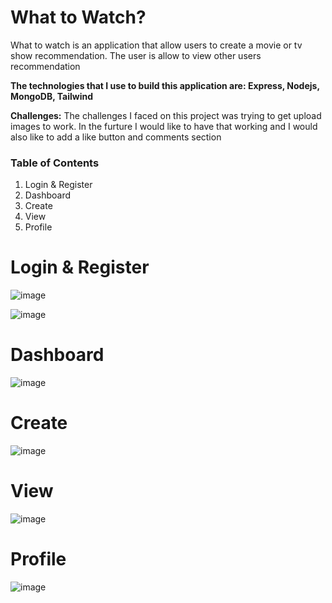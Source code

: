 <h1>What to Watch?</h1>

<p>What to watch is an application that allow users to create a movie or tv show recommendation. The user is allow to view other users recommendation</p>

<p><b>The technologies that I use to build this application are: Express, Nodejs, MongoDB, Tailwind</b></p>

<p><b>Challenges:</b> The challenges I faced on this project was trying to get upload images to work. In the furture I would like to have that working and 
I would also like to add a like button and comments section</p>

<h3>Table of Contents</h3>

<ol>
    <li>Login & Register</li>
    <li>Dashboard</li>
    <li>Create</li>
    <li>View</li>
    <li>Profile</li>
</ol>

<h1>Login & Register</h1>

![image](https://user-images.githubusercontent.com/86845092/147963068-4be80ef0-037a-47ea-a686-29965bf055a6.png)

![image](https://user-images.githubusercontent.com/86845092/147963659-465500ad-4eac-4b1a-baed-3607c648689f.png)

<h1>Dashboard</h1>

![image](https://user-images.githubusercontent.com/86845092/147964471-90624194-3a96-4728-be05-6a98947e5f31.png)

<h1>Create</h1>

![image](https://user-images.githubusercontent.com/86845092/147964652-a0a59587-24b0-4dce-b9d4-bcf693acbec0.png)

<h1>View</h1>

![image](https://user-images.githubusercontent.com/86845092/147964797-bf3de526-e597-484f-8b82-f9e59911fc9d.png)

<h1>Profile</h1>

![image](https://user-images.githubusercontent.com/86845092/147965290-6e6c34c2-fac8-4574-88b6-974b1871ebff.png)
